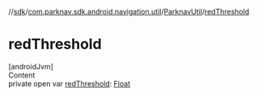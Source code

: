 //[sdk](../../../index.md)/[com.parknav.sdk.android.navigation.util](../index.md)/[ParknavUtil](index.md)/[redThreshold](red-threshold.md)



# redThreshold  
[androidJvm]  
Content  
private open var [redThreshold](red-threshold.md): [Float](https://kotlinlang.org/api/latest/jvm/stdlib/kotlin/-float/index.html)  



